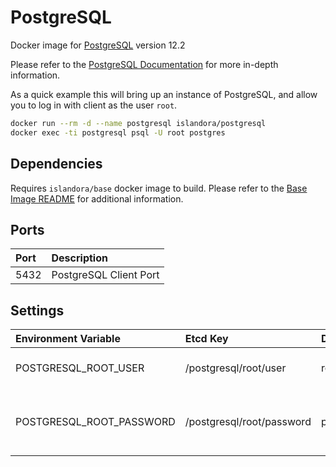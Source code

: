 # PostgreSQL

Docker image for [PostgreSQL] version 12.2

Please refer to the [PostgreSQL Documentation] for more in-depth information.

As a quick example this will bring up an instance of PostgreSQL, and allow you to
log in with client as the user `root`.

```bash
docker run --rm -d --name postgresql islandora/postgresql
docker exec -ti postgresql psql -U root postgres
```

## Dependencies

Requires `islandora/base` docker image to build. Please refer to the
[Base Image README](../base/README.md) for additional information.

## Ports

| Port | Description            |
| :--- | :--------------------- |
| 5432 | PostgreSQL Client Port |

## Settings

| Environment Variable     | Etcd Key                  | Default  | Description                            |
| :----------------------- | :------------------------ | :------- | :------------------------------------- |
| POSTGRESQL_ROOT_USER     | /postgresql/root/user     | root     | The name of root user account          |
| POSTGRESQL_ROOT_PASSWORD | /postgresql/root/password | password | The password for the root user account |

[PostgreSQL Documentation]: https://www.postgresql.org/docs/
[PostgreSQL]: https://www.postgresql.org/

